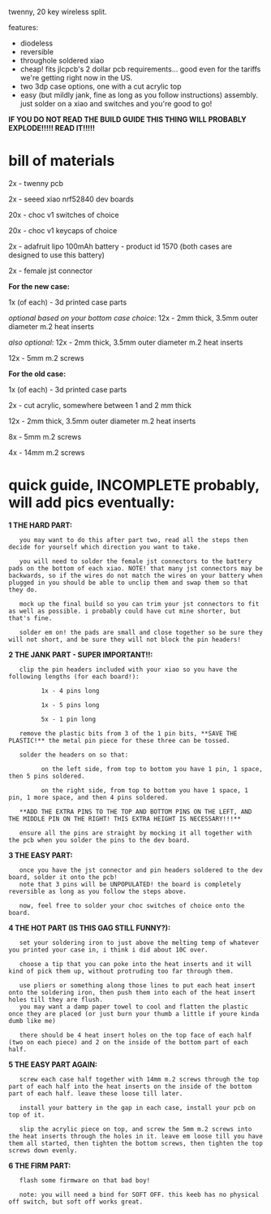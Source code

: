 twenny, 20 key wireless split.

features: 
 - diodeless
 - reversible
 - throughole soldered xiao
 - cheap! fits jlcpcb's 2 dollar pcb requirements... good even for the tariffs we're getting right now in the US.
 - two 3dp case options, one with a cut acrylic top
 - easy (but mildly jank, fine as long as you follow instructions) assembly. just solder on a xiao and switches and you're good to go!

**IF YOU DO NOT READ THE BUILD GUIDE THIS THING WILL PROBABLY EXPLODE!!!!! READ IT!!!!!**

# bill of materials

2x - twenny pcb

2x - seeed xiao nrf52840 dev boards

20x - choc v1 switches of choice

20x - choc v1 keycaps of choice

2x - adafruit lipo 100mAh battery - product id 1570 (both cases are designed to use this battery)

2x - female jst connector

**For the new case:**

1x (of each) - 3d printed case parts

*optional based on your bottom case choice*: 12x - 2mm thick, 3.5mm outer diameter m.2 heat inserts

*also optional*: 12x - 2mm thick, 3.5mm outer diameter m.2 heat inserts

12x - 5mm m.2 screws

**For the old case:**

1x (of each) - 3d printed case parts

2x - cut acrylic, somewhere between 1 and 2 mm thick

12x - 2mm thick, 3.5mm outer diameter m.2 heat inserts

8x - 5mm m.2 screws

4x - 14mm m.2 screws


# quick guide, INCOMPLETE probably, will add pics eventually:

**1 THE HARD PART:**

       you may want to do this after part two, read all the steps then decide for yourself which direction you want to take.
  
       you will need to solder the female jst connectors to the battery pads on the bottom of each xiao. NOTE! that many jst connectors may be backwards, so if the wires do not match the wires on your battery when plugged in you should be able to unclip them and swap them so that they do.
  
       mock up the final build so you can trim your jst connectors to fit as well as possible. i probably could have cut mine shorter, but that's fine.
  
       solder em on! the pads are small and close together so be sure they will not short, and be sure they will not block the pin headers!
  
**2 THE JANK PART - SUPER IMPORTANT!!:**

       clip the pin headers included with your xiao so you have the following lengths (for each board!):
  
             1x - 4 pins long
    
             1x - 5 pins long
    
             5x - 1 pin long
    
       remove the plastic bits from 3 of the 1 pin bits, **SAVE THE PLASTIC!** the metal pin piece for these three can be tossed.
  
       solder the headers on so that:
  
             on the left side, from top to bottom you have 1 pin, 1 space, then 5 pins soldered.
    
             on the right side, from top to bottom you have 1 space, 1 pin, 1 more space, and then 4 pins soldered.
    
       **ADD THE EXTRA PINS TO THE TOP AND BOTTOM PINS ON THE LEFT, AND THE MIDDLE PIN ON THE RIGHT! THIS EXTRA HEIGHT IS NECESSARY!!!**
  
       ensure all the pins are straight by mocking it all together with the pcb when you solder the pins to the dev board.
  
**3 THE EASY PART:**

       once you have the jst connector and pin headers soldered to the dev board, solder it onto the pcb!
       note that 3 pins will be UNPOPULATED! the board is completely reversible as long as you follow the steps above.
  
       now, feel free to solder your choc switches of choice onto the board.
  
**4 THE HOT PART (IS THIS GAG STILL FUNNY?):**

       set your soldering iron to just above the melting temp of whatever you printed your case in, i think i did about 10C over.
  
       choose a tip that you can poke into the heat inserts and it will kind of pick them up, without protruding too far through them.
  
       use pliers or something along those lines to put each heat insert onto the soldering iron, then push them into each of the heat insert holes till they are flush.
       you may want a damp paper towel to cool and flatten the plastic once they are placed (or just burn your thumb a little if youre kinda dumb like me)
  
       there should be 4 heat insert holes on the top face of each half (two on each piece) and 2 on the inside of the bottom part of each half.
    
**5 THE EASY PART AGAIN:**

       screw each case half together with 14mm m.2 screws through the top part of each half into the heat inserts on the inside of the bottom part of each half. leave these loose till later.
  
       install your battery in the gap in each case, install your pcb on top of it.
  
       slip the acrylic piece on top, and screw the 5mm m.2 screws into the heat inserts through the holes in it. leave em loose till you have them all started, then tighten the bottom screws, then tighten the top screws down evenly.
  
**6 THE FIRM PART:**

       flash some firmware on that bad boy!
  
       note: you will need a bind for SOFT OFF. this keeb has no physical off switch, but soft off works great.
    
